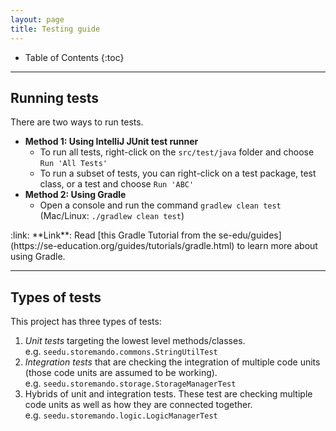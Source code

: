 ```yaml
---
layout: page
title: Testing guide
---
```


* Table of Contents 
{:toc}

--------------------------------------------------------------------------------------------------------------------

## Running tests

There are two ways to run tests.

* **Method 1: Using IntelliJ JUnit test runner**
    * To run all tests, right-click on the `src/test/java` folder and choose `Run 'All Tests'`
    * To run a subset of tests, you can right-click on a test package, test class, or a test and choose `Run 'ABC'`
* **Method 2: Using Gradle**
    * Open a console and run the command `gradlew clean test` (Mac/Linux: `./gradlew clean test`)

<div markdown="span" class="alert alert-secondary">:link: **Link**: Read [this Gradle Tutorial from the se-edu/guides](https://se-education.org/guides/tutorials/gradle.html) to learn more about using Gradle.
</div>

--------------------------------------------------------------------------------------------------------------------

## Types of tests

This project has three types of tests:

1. *Unit tests* targeting the lowest level methods/classes.<br>
   e.g. `seedu.storemando.commons.StringUtilTest`
1. *Integration tests* that are checking the integration of multiple code units (those code units are assumed to be
   working).<br>
   e.g. `seedu.storemando.storage.StorageManagerTest`
1. Hybrids of unit and integration tests. These test are checking multiple code units as well as how they are connected
   together.<br>
   e.g. `seedu.storemando.logic.LogicManagerTest`
